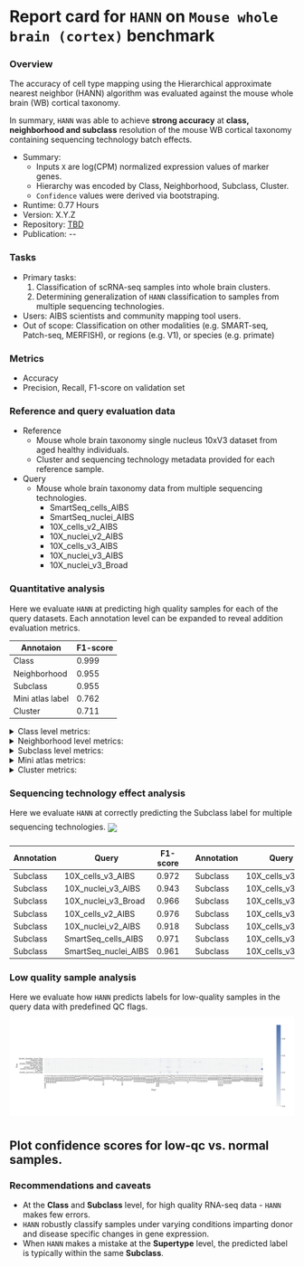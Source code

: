 # Report card for `HANN` on `Mouse whole brain (cortex)` benchmark

### Overview

The accuracy of cell type mapping using the Hierarchical approximate nearest neighbor (HANN) algorithm was evaluated against the mouse whole brain (WB) cortical taxonomy.

In summary, `HANN` was able to achieve **strong accuracy** at **class, neighborhood and subclass** resolution of the mouse WB cortical taxonomy containing sequencing technology batch effects.

- Summary:
    - Inputs `X` are log(CPM) normalized expression values of marker genes.
    - Hierarchy was encoded by Class, Neighborhood, Subclass, Cluster.
    - `Confidence` values were derived via bootstraping.
 - Runtime: 0.77 Hours
 - Version: X.Y.Z
 - Repository: [TBD](TBD)
 - Publication: --

### Tasks
 - Primary tasks:
    1. Classification of scRNA-seq samples into whole brain clusters.
    2. Determining generalization of `HANN` classification to samples from multiple sequencing technologies.
 - Users: AIBS scientists and community mapping tool users.
 - Out of scope: Classification on other modalities (e.g. SMART-seq, Patch-seq, MERFISH), or regions (e.g. V1), or species (e.g. primate)

### Metrics
 - Accuracy
 - Precision, Recall, F1-score on validation set

### Reference and query evaluation data
 - Reference
    - Mouse whole brain taxonomy single nucleus 10xV3 dataset from aged healthy individuals.
    - Cluster and sequencing technology metadata provided for each reference sample.
 - Query
    - Mouse whole brain taxonomy data from multiple sequencing technologies.
        - SmartSeq_cells_AIBS
        - SmartSeq_nuclei_AIBS
        - 10X_cells_v2_AIBS
        - 10X_nuclei_v2_AIBS
        - 10X_cells_v3_AIBS
        - 10X_nuclei_v3_AIBS
        - 10X_nuclei_v3_Broad

### Quantitative analysis

Here we evaluate `HANN` at predicting high quality samples for each of the query datasets. Each annotation level can be expanded to reveal addition evaluation metrics.

Annotaion | F1-score
--- | ---
Class | 0.999
Neighborhood | 0.955
Subclass | 0.955
Mini atlas label | 0.762
Cluster | 0.711

<details>
<summary> Class level metrics: </summary>

1. Label-wise F1-score<br>
<img align='center' style="padding:10px 0px 10px 0px; border-radius: 0%" src="../assets/Mouse_WB/HANN/Ground_truth_class_HANN_WB_class_F1_score.png"/>

2. Confidence values for correctly and incorrectly assigned labels<br>
<img align='center' style="padding:10px 0px 10px 0px; border-radius: 0%" src="../assets/Mouse_WB/HANN/Ground_truth_class_HANN_WB_class_conf_box.png"/>

3. Label-wise recall<br>
<img align='center' style="padding:10px 0px 10px 0px; border-radius: 0%" src="../assets/Mouse_WB/HANN/Ground_truth_class_HANN_WB_class_recall.png"/>

4. Label-wise precision<br>
<img align='center' style="padding:10px 0px 10px 0px; border-radius: 0%" src="../assets/Mouse_WB/HANN/Ground_truth_class_HANN_WB_class_precision.png"/>

5. Confusion matrix (row-normalized)<br><img align='center' style="padding:10px 0px 10px 0px; border-radius: 0%" src="../assets/Mouse_WB/HANN/Ground_truth_class_HANN_WB_class_conf_mat.png"/>

</details>

<details>
<summary> Neighborhood level metrics: </summary>

1. Label-wise F1-score<br>
<img align='center' style="padding:10px 0px 10px 0px; border-radius: 0%" src="../assets/Mouse_WB/HANN/Ground_truth_neighborhood_HANN_WB_neighborhood_F1_score.png"/>

2. Confidence values for correctly and incorrectly assigned labels<br>
<img align='center' style="padding:10px 0px 10px 0px; border-radius: 0%" src="../assets/Mouse_WB/HANN/Ground_truth_neighborhood_HANN_WB_neighborhood_conf_box.png"/>

3. Label-wise recall<br>
<img align='center' style="padding:10px 0px 10px 0px; border-radius: 0%" src="../assets/Mouse_WB/HANN/Ground_truth_neighborhood_HANN_WB_neighborhood_recall.png"/>

4. Label-wise precision<br>
<img align='center' style="padding:10px 0px 10px 0px; border-radius: 0%" src="../assets/Mouse_WB/HANN/Ground_truth_neighborhood_HANN_WB_neighborhood_precision.png"/>

5. Confusion matrix (row-normalized)<br>
<img align='center' style="padding:10px 0px 10px 0px; border-radius: 0%" src="../assets/Mouse_WB/HANN/Ground_truth_neighborhood_HANN_WB_neighborhood_conf_mat.png"/>

</details>


<details>
<summary> Subclass level metrics: </summary>

1. Label-wise F1-score<br>
<img align='center' style="padding:10px 0px 10px 0px; border-radius: 0%" src="../assets/Mouse_WB/HANN/Ground_truth_subclass_HANN_WB_subclass_F1_score.png"/>

2. Confidence values for correctly and incorrectly assigned labels<br>
<img align='center' style="padding:10px 0px 10px 0px; border-radius: 0%" src="../assets/Mouse_WB/HANN/Ground_truth_subclass_HANN_WB_subclass_conf_box.png"/>

3. Label-wise recall<br>
<img align='center' style="padding:10px 0px 10px 0px; border-radius: 0%" src="../assets/Mouse_WB/HANN/Ground_truth_subclass_HANN_WB_subclass_recall.png"/>

4. Label-wise precision<br>
<img align='center' style="padding:10px 0px 10px 0px; border-radius: 0%" src="../assets/Mouse_WB/HANN/Ground_truth_subclass_HANN_WB_subclass_precision.png"/>

5. Confusion matrix (row-normalized)<br>
<img align='center' style="padding:10px 0px 10px 0px; border-radius: 0%" src="../assets/Mouse_WB/HANN/Ground_truth_subclass_HANN_WB_subclass_conf_mat.png"/>

</details>


<details>
<summary> Mini atlas metrics: </summary>

1. Label-wise F1-score<br>
<img align='center' style="padding:10px 0px 10px 0px; border-radius: 0%" src="../assets/Mouse_WB/HANN/mini_label_HANN_WB_mini_atlas_F1_score.png"/>

2. Confidence values for correctly and incorrectly assigned labels<br>
<img align='center' style="padding:10px 0px 10px 0px; border-radius: 0%" src="../assets/Mouse_WB/HANN/mini_label_HANN_WB_mini_atlas_conf_box.png"/>

3. Label-wise recall<br>
<img align='center' style="padding:10px 0px 10px 0px; border-radius: 0%" src="../assets/Mouse_WB/HANN/mini_label_HANN_WB_mini_atlas_recall.png"/>

4. Label-wise precision<br>
<img align='center' style="padding:10px 0px 10px 0px; border-radius: 0%" src="../assets/Mouse_WB/HANN/mini_label_HANN_WB_mini_atlas_precision.png"/>

5. Confusion matrix (row-normalized)<br>
<img align='center' style="padding:10px 0px 10px 0px; border-radius: 0%" src="../assets/Mouse_WB/HANN/mini_label_HANN_WB_mini_atlas_conf_mat.png"/>

</details>

<details>
<summary> Cluster metrics: </summary>

1. Label-wise F1-score<br>
<img align='center' style="padding:10px 0px 10px 0px; border-radius: 0%" src="../assets/Mouse_WB/HANN/gt_cl_HANN_WB_all_F1_score.png"/>

2. Confidence values for correctly and incorrectly assigned labels<br>
<img align='center' style="padding:10px 0px 10px 0px; border-radius: 0%" src="../assets/Mouse_WB/HANN/gt_cl_HANN_WB_all_conf_box.png"/>

3. Label-wise recall<br>
<img align='center' style="padding:10px 0px 10px 0px; border-radius: 0%" src="../assets/Mouse_WB/HANN/gt_cl_HANN_WB_all_recall.png"/>

4. Label-wise precision<br>
<img align='center' style="padding:10px 0px 10px 0px; border-radius: 0%" src="../assets/Mouse_WB/HANN/gt_cl_HANN_WB_all_precision.png"/>

5. Confusion matrix (row-normalized)<br>
<img align='center' style="padding:10px 0px 10px 0px; border-radius: 0%" src="../assets/Mouse_WB/HANN/gt_cl_HANN_WB_all_conf_mat.png"/>

</details>

### Sequencing technology effect analysis

Here we evaluate `HANN` at correctly predicting the Subclass label for multiple sequencing technologies.
<img align='center' style="padding:10px 0px 10px 0px; border-radius: 0%" src="../assets/human_SEA-AD/HANN/Ground_truth_subclass_HANN_WB_cond_conf_box.png"/>

Annotation | Query | F1-score | | Annotation | Query | F1-score          
--- | --- | --- | --- | --- | --- | ---                  
Subclass | 10X_cells_v3_AIBS | 0.972 | | Subclass | 10X_cells_v3_AIBS | 0.972        
Subclass | 10X_nuclei_v3_AIBS | 0.943 | | Subclass | 10X_cells_v3_AIBS | 0.972
Subclass | 10X_nuclei_v3_Broad | 0.966 | | Subclass | 10X_cells_v3_AIBS | 0.972
Subclass | 10X_cells_v2_AIBS | 0.976 | | Subclass | 10X_cells_v3_AIBS | 0.972
Subclass | 10X_nuclei_v2_AIBS | 0.918 | | Subclass | 10X_cells_v3_AIBS | 0.972
Subclass | SmartSeq_cells_AIBS | 0.971 | | Subclass | 10X_cells_v3_AIBS | 0.972
Subclass | SmartSeq_nuclei_AIBS | 0.961 | | Subclass | 10X_cells_v3_AIBS | 0.972


### Low quality sample analysis

Here we evaluate how `HANN` predicts labels for low-quality samples in the query data with predefined QC flags.
<img align='center' style="padding:10px 0px 10px 0px; border-radius: 0%" src="../assets/human_SEA-AD/HANN/Supertype_HANN_low_qc_conf_mat.png"/>

## Plot confidence scores for low-qc vs. normal samples.

### Recommendations and caveats
 - At the **Class** and **Subclass** level, for high quality RNA-seq data - `HANN` makes few errors.
 - `HANN` robustly classify samples under varying conditions imparting donor and disease specific changes in gene expression.
 - When `HANN` makes a mistake at the **Supertype** level, the predicted label is typically within the same **Subclass**.
